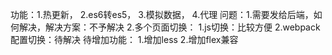 功能：1.热更新，
      2.es6转es5，
      3.模拟数据，
      4.代理
问题：1.需要发给后端，如何解决，解决方案：不予解决
      2.多个页面切换：
        1.js切换：比较方便
        2.webpack配置切换：待解决
待增加功能：
        1.增加less
        2.增加flex兼容